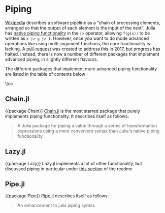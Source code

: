 # Piping
[Wikipedia](https://en.wikipedia.org/wiki/Pipeline_(software)) describes a software pipeline as a "chain of processing elements, arranged so that the output of each element is the input of the next". Julia has [native piping functionality](https://docs.julialang.org/en/v1/manual/functions/#Function-composition-and-piping) in the `|>` operator, allowing `f(g(x))` to be written as `x |> g |> f`. However, once you want to do mode advanced operations like using multi-argument functions, the core functionality is lacking. A [pull-request](https://github.com/JuliaLang/julia/pull/24990) was created to address this in 2017, but progress has halted. Instead, there is now a number of different packages that implement advanced piping, in slightly different flavours.

The different packages that implement more advanced piping functionality are listed in the table of contents below

\toc

## Chain.jl
{{package Chain}}
[Chain.jl](https://github.com/jkrumbiegel/Chain.jl) is the most starred package that purely implements piping functionality. It describes itself as follows:
> A Julia package for piping a value through a series of transformation expressions using a more convenient syntax than Julia's native piping functionality.

## Lazy.jl
{{package Lazy}}
Lazy.jl implements a lot of other functionality, but discussed piping in particular under [this section](https://github.com/MikeInnes/Lazy.jl#macros) of the readme

## Pipe.jl
{{package Pipe}}
[Pipe.jl](https://github.com/oxinabox/Pipe.jl) describes itself as follows:
> An enhancement to julia piping syntax
